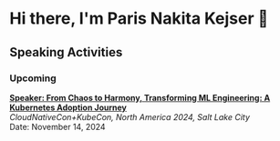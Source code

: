 # Hi there, I'm Paris Nakita Kejser 👋

## Speaking Activities

### Upcoming

**[Speaker: From Chaos to Harmony, Transforming ML Engineering: A Kubernetes Adoption Journey](https://sched.co/1i7oM)**<br />
_CloudNativeCon+KubeCon, North America 2024, Salt Lake City_<br />
Date: November 14, 2024

<!--
**parisnakitakejser/parisnakitakejser** is a ✨ _special_ ✨ repository because its `README.md` (this file) appears on your GitHub profile.

Here are some ideas to get you started:

- 🔭 I’m currently working on ...
- 🌱 I’m currently learning ...
- 👯 I’m looking to collaborate on ...
- 🤔 I’m looking for help with ...
- 💬 Ask me about ...
- 📫 How to reach me: ...
- 😄 Pronouns: ...
- ⚡ Fun fact: ...
-->
